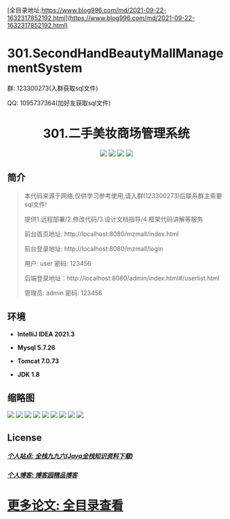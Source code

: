 [全目录地址:https://www.blog996.com/md/2021-09-22-1632317852192.html](https://www.blog996.com/md/2021-09-22-1632317852192.html)
# 301.SecondHandBeautyMallManagementSystem

<p>群: 123300273(入群获取sql文件)</p>
<p>QQ: 1095737364(加好友获取sql文件)</p>

<p><h1 align="center">301.二手美妆商场管理系统</h1></p>


<p align="center">
	<img src="https://img.shields.io/badge/jdk-1.8-orange.svg"/>
    <img src="https://img.shields.io/badge/springboot-5.x-lightgrey.svg"/>
    <img src="https://img.shields.io/badge/html-3.x-blue.svg"/>
    <img src="https://img.shields.io/badge/mybatis-5.x-yellow.svg"/>
</p>

## 简介

> 本代码来源于网络,仅供学习参考使用,请入群(123300273)后联系群主索要sql文件!
>
> 提供1.远程部署/2.修改代码/3.设计文档指导/4.框架代码讲解等服务
>
> 前台首页地址: http://localhost:8080/mzmall/index.html
>
> 前台登录地址: http://localhost:8080/mzmall/login
>
> 用户: user 密码: 123456
>
> 后端登录地址：http://localhost:8080/admin/index.html#/userlist.html
>
> 管理员: admin   密码: 123456
>

## 环境

- <b>IntelliJ IDEA 2021.3</b>

- <b>Mysql 5.7.26</b>

- <b>Tomcat 7.0.73</b>

- <b>JDK 1.8</b>




## 缩略图

![](https://img2023.cnblogs.com/blog/588112/202311/588112-20231109100709243-1526052808.png)
![](https://img2023.cnblogs.com/blog/588112/202311/588112-20231109100734456-2006805316.png)
![](https://img2023.cnblogs.com/blog/588112/202311/588112-20231109100759041-429966262.png)
![](https://img2023.cnblogs.com/blog/588112/202311/588112-20231109100803638-892426182.png)
![](https://img2023.cnblogs.com/blog/588112/202311/588112-20231109100807422-1309731527.png)
![](https://img2023.cnblogs.com/blog/588112/202311/588112-20231109100811184-201968426.png)
![](https://img2023.cnblogs.com/blog/588112/202311/588112-20231109100814703-504373655.png)
![](https://img2023.cnblogs.com/blog/588112/202311/588112-20231109100818096-2146768216.png)
![](https://img2023.cnblogs.com/blog/588112/202311/588112-20231109100821653-2120831354.png)





## License

##### [个人站点: 全栈九九六(Java全栈知识资料下载)](https://www.blog996.com/)
##### [个人博客: 博客园精品博客](https://www.cnblogs.com/yysbolg/)
# [更多论文: 全目录查看](https://www.blog996.com/md/2021-09-22-1632317852192.html)


